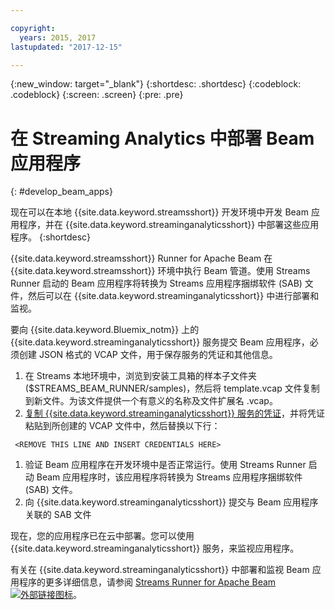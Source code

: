 ```yaml
---

copyright:
  years: 2015, 2017
lastupdated: "2017-12-15"

---
```


<!-- Attribute definitions -->
{:new_window: target="_blank"}
{:shortdesc: .shortdesc}
{:codeblock: .codeblock}
{:screen: .screen}
{:pre: .pre}

# 在 Streaming Analytics 中部署 Beam 应用程序
{: #develop_beam_apps}

现在可以在本地 {{site.data.keyword.streamsshort}} 开发环境中开发 Beam 应用程序，并在 {{site.data.keyword.streaminganalyticsshort}} 中部署这些应用程序。
{:shortdesc}

{{site.data.keyword.streamsshort}} Runner for Apache Beam 在 {{site.data.keyword.streamsshort}} 环境中执行 Beam 管道。使用 Streams Runner 启动的 Beam 应用程序将转换为 Streams 应用程序捆绑软件 (SAB) 文件，然后可以在 {{site.data.keyword.streaminganalyticsshort}} 中进行部署和监视。

要向 {{site.data.keyword.Bluemix_notm}} 上的 {{site.data.keyword.streaminganalyticsshort}} 服务提交 Beam 应用程序，必须创建 JSON 格式的 VCAP 文件，用于保存服务的凭证和其他信息。

1. 在 Streams 本地环境中，浏览到安装工具箱的样本子文件夹 ($STREAMS_BEAM_RUNNER/samples)，然后将 template.vcap 文件复制到新文件。为该文件提供一个有意义的名称及文件扩展名 .vcap。
1. [复制 {{site.data.keyword.streaminganalyticsshort}} 服务的凭证](/docs/services/StreamingAnalytics/r_vcap_services.html)，并将凭证粘贴到所创建的 VCAP 文件中，然后替换以下行：
```
 <REMOVE THIS LINE AND INSERT CREDENTIALS HERE>
 ```
1. 验证 Beam 应用程序在开发环境中是否正常运行。使用 Streams Runner 启动 Beam 应用程序时，该应用程序将转换为 Streams 应用程序捆绑软件 (SAB) 文件。
1. 向 {{site.data.keyword.streaminganalyticsshort}} 提交与 Beam 应用程序关联的 SAB 文件

现在，您的应用程序已在云中部署。您可以使用 {{site.data.keyword.streaminganalyticsshort}} 服务，来监视应用程序。

有关在 {{site.data.keyword.streaminganalyticsshort}} 中部署和监视 Beam 应用程序的更多详细信息，请参阅 [Streams Runner for Apache Beam ![外部链接图标](../../icons/launch-glyph.svg "外部链接图标")](https://ibmstreams.github.io/streamsx.documentation/docs/beamrunner/beamrunner-1-intro/)。
